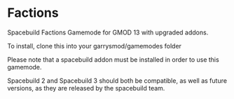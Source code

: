 Factions
========

Spacebuild Factions Gamemode for GMOD 13 with upgraded addons.

To install, clone this into your garrysmod/gamemodes folder

Please note that a spacebuild addon must be installed in order to use
this gamemode.

Spacebuild 2 and Spacebuild 3 should both be compatible, as well
as future versions, as they are released by the spacebuild team.
